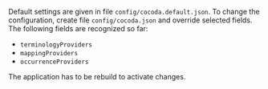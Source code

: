 Default settings are given in file `config/cocoda.default.json`. To change the configuration, create file `config/cocoda.json` and override selected fields. The following fields are recognized so far:

* `terminologyProviders`
* `mappingProviders`
* `occurrenceProviders`

The application has to be rebuild to activate changes.
